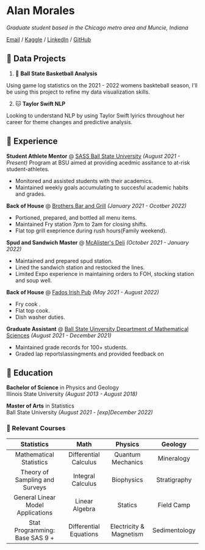 
# Alan Morales

_Graduate student based in the Chicago metro area and Muncie, Indiana_

[Email](mailto:atsmoral13@protonmail.ch) / [Kaggle](https://www.kaggle.com/alanmorales) / [LinkedIn](www.linkedin.com/in/amorales13
) / [GitHub](https://github.com/aswift13)

## 📘 Data Projects

1. 🏀 **Ball State Basketball Analysis**

Using game log statistics on the 2021 - 2022 womens baskteball season, I'll be using this project to refine my data visualization skills. 

2. 🐱 **Taylor Swift NLP** 

Looking to understand NLP by using Taylor Swift lyirics throughout her career for theme changes and predictive analysis. 


## 💼  Experience

**Student Athlete Mentor** @ [SASS Ball State University](https://www.bsu.edu/about/administrativeoffices/sass) _(August 2021 - Present)_
Program at BSU aimed at providing acedmic assitance to at-risk student-athletes.

- Monitored and assisted students with their academics.
- Maintained weekly goals accumulating to succesful academic habits and grades.  

**Back of House** @ [Brothers Bar and Grill](https://www.brothersbar.com/muncie) _(January 2021 - Ocotber 2022)_

- Portioned, prepared, and bottled all menu items. 
- Maintained Fry station 7pm to 2am for closing shifts. 
- Flat top grill exeprience during rush hours(Family weekend).  

**Spud and Sandwich Master** @ [McAlister's Deli](https://locations.mcalistersdeli.com/in/muncie/600-e-mcgalliard-rd) _(October 2021 - January 2022)_

- Maintained and prepared spud station. 
- Lined the sandwich station and restocked the lines.
- Limited Expo experience in maintaining orders to FOH, stocking station and soup well. 

**Back of House** @ [Fados Irish Pub](https://fadoirishpub.com/chicago/) _(May 2021 - August 2022)_ 

- Fry cook .
- Flat top cook.
- Dish washer duties. 

**Graduate Assistant** @ [Ball State Uinversity Department of Mathematical Sciences](https://www.bsu.edu/academics/collegesanddepartments/math) _(August 2021 - December 2021)_

- Maintained grade records for 100+ students.
- Graded lap reports\assingments and provided feedback on 


## 🏫 Education

 **Bachelor of Science** in Physics and Geology  
 Illinois State University _(August 2013 - August 2018)_

 **Master of Arts** in Statistics  
 Ball State University _(August 2021 - [exp]December 2022)_ 

### 📝 Relevant Courses


| Statistics | Math | Physics | Geology |
| :---: | :---: |     :---:      |:---:|
|Mathematical Statistics| Differential Calculus   | Quantum Mechanics     | Mineralogy    |
|Theory of Sampling and Surveys| Integral Calculus     | Biophysics       | Stratigraphy      |
|General Linear Model Applications|  Linear Algebra   | Statics     | Field Camp    |
|Stat Programming: Base SAS 9	+| Differential Equations     | Electricity & Magnetism       | Sedimentology      |

